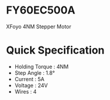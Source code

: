 # FY60EC500A
XFoyo 4NM Stepper Motor 

# Quick Specification 
- Holding Torque : 4NM
- Step Angle : 1.8°
- Current : 5A
- Voltage : 24V
- Wires : 4 
